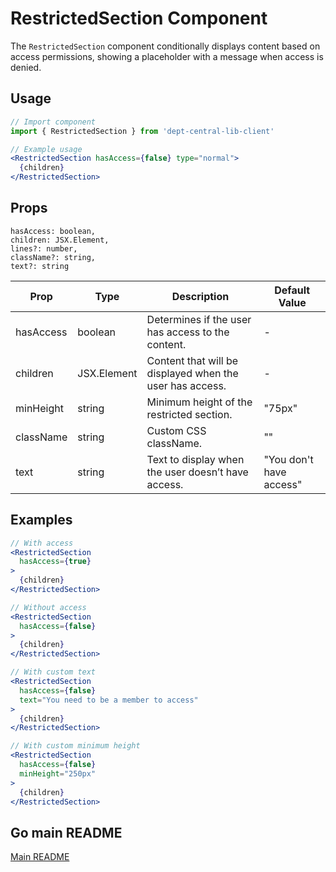 # RestrictedSection Component

The `RestrictedSection` component conditionally displays content based on access permissions, showing a placeholder with a message when access is denied.

## Usage

```jsx
// Import component
import { RestrictedSection } from 'dept-central-lib-client'
```

```jsx
// Example usage
<RestrictedSection hasAccess={false} type="normal">
  {children}
</RestrictedSection>
```

## Props

    hasAccess: boolean,
    children: JSX.Element,
    lines?: number,
    className?: string,
    text?: string

| Prop      | Type        | Description                                              | Default Value           |
| --------- | ----------- | -------------------------------------------------------- | ----------------------- | 
| hasAccess | boolean     | Determines if the user has access to the content.        | -                       |
| children  | JSX.Element | Content that will be displayed when the user has access. | -                       |
| minHeight | string      | Minimum height of the restricted section.                | "75px"                  |
| className | string      | Custom CSS className.                                    | ""                      |
| text      | string      | Text to display when the user doesn’t have access.       | "You don't have access" |

## Examples

```jsx
// With access
<RestrictedSection
  hasAccess={true}
>
  {children}
</RestrictedSection>

// Without access
<RestrictedSection
  hasAccess={false}
>
  {children}
</RestrictedSection>

// With custom text
<RestrictedSection
  hasAccess={false}
  text="You need to be a member to access"
>
  {children}
</RestrictedSection>

// With custom minimum height
<RestrictedSection
  hasAccess={false}
  minHeight="250px"
>
  {children}
</RestrictedSection>

```

## Go main README

[Main README](../../../README.md#components)
